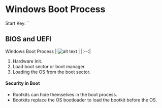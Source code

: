 # Windows Boot Process

Start Key: ``

## BIOS and UEFI

Windows Boot Process
| ![alt text](http://1.bp.blogspot.com/-MaRtDTHH1Vo/UysJF8KXNbI/AAAAAAAAALo/D6Kt2f8Gpmo/s1600/Walkthrough_Diagram.jpg "Windows Boot Process") |
|:--:|

1. Hardware Init.
2. Load boot sector or boot manager.
3. Loading the OS from the boot sector.

#### Security in Boot

- Rootkits can hide themselves in the boot process.
- Bootkits replace the OS bootloader to load the bootkit before the OS.

